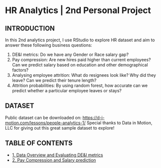 # HR Analytics | 2nd Personal Project

## INTRODUCTION

In this 2nd analytics project, I use RStudio to explore HR dataset and aim to answer these following business questions:

1. DE&I metrics: Do we have any Gender or Race salary gap?
2. Pay compression: Are new hires paid higher than current employees? Can we predict salary based on education and other demographical factors?
3. Analysing employee attrition: What do resignees look like? Why did they leave? Can we predict their tenure length?
4. Attrition probabilities: By using random forest, how accurate can we predict whether a particular employee leaves or stays?

## DATASET
Public dataset can be downloaded on:
https://d-i-motion.com/lessons/people-analytics-1/
Special thanks to Data in Motion, LLC for giving out this great sample dataset to explore!

## TABLE OF CONTENTS

* [1. Data Overview and Evaluating DE&I metrics](https://github.com/duongvu1311/2023_hr_analytics/blob/main/Gender%20and%20Race%20pay%20gap.Rmd)
* [2. Pay Compression and Salary prediction](https://github.com/duongvu1311/2023_hr_analytics/blob/main/Pay%20Compression.Rmd)
